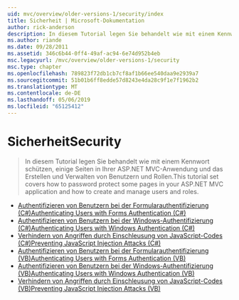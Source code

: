 ```yaml
---
uid: mvc/overview/older-versions-1/security/index
title: Sicherheit | Microsoft-Dokumentation
author: rick-anderson
description: In diesem Tutorial legen Sie behandelt wie mit einem Kennwort schützen, einige Seiten in Ihrer ASP.NET MVC-Anwendung und das Erstellen und Verwalten von Benutzern und Rollen.
ms.author: riande
ms.date: 09/28/2011
ms.assetid: 346c6b44-0ff4-49af-ac94-6e74d952b4eb
msc.legacyurl: /mvc/overview/older-versions-1/security
msc.type: chapter
ms.openlocfilehash: 789823f72db1cb7cf8af1b66ee540daa9e2939a7
ms.sourcegitcommit: 51b01b6ff8edde57d8243e4da28c9f1e7f1962b2
ms.translationtype: MT
ms.contentlocale: de-DE
ms.lasthandoff: 05/06/2019
ms.locfileid: "65125412"
---
```

# <a name="security"></a><span data-ttu-id="29e02-103">Sicherheit</span><span class="sxs-lookup"><span data-stu-id="29e02-103">Security</span></span>

> <span data-ttu-id="29e02-104">In diesem Tutorial legen Sie behandelt wie mit einem Kennwort schützen, einige Seiten in Ihrer ASP.NET MVC-Anwendung und das Erstellen und Verwalten von Benutzern und Rollen.</span><span class="sxs-lookup"><span data-stu-id="29e02-104">This tutorial set covers how to password protect some pages in your ASP.NET MVC application and how to create and manage users and roles.</span></span>

- [<span data-ttu-id="29e02-105">Authentifizieren von Benutzern bei der Formularauthentifizierung (C#)</span><span class="sxs-lookup"><span data-stu-id="29e02-105">Authenticating Users with Forms Authentication (C#)</span></span>](authenticating-users-with-forms-authentication-cs.md)
- [<span data-ttu-id="29e02-106">Authentifizieren von Benutzern bei der Windows-Authentifizierung (C#)</span><span class="sxs-lookup"><span data-stu-id="29e02-106">Authenticating Users with Windows Authentication (C#)</span></span>](authenticating-users-with-windows-authentication-cs.md)
- [<span data-ttu-id="29e02-107">Verhindern von Angriffen durch Einschleusung von JavaScript-Codes (C#)</span><span class="sxs-lookup"><span data-stu-id="29e02-107">Preventing JavaScript Injection Attacks (C#)</span></span>](preventing-javascript-injection-attacks-cs.md)
- [<span data-ttu-id="29e02-108">Authentifizieren von Benutzern bei der Formularauthentifizierung (VB)</span><span class="sxs-lookup"><span data-stu-id="29e02-108">Authenticating Users with Forms Authentication (VB)</span></span>](authenticating-users-with-forms-authentication-vb.md)
- [<span data-ttu-id="29e02-109">Authentifizieren von Benutzern bei der Windows-Authentifizierung (VB)</span><span class="sxs-lookup"><span data-stu-id="29e02-109">Authenticating Users with Windows Authentication (VB)</span></span>](authenticating-users-with-windows-authentication-vb.md)
- [<span data-ttu-id="29e02-110">Verhindern von Angriffen durch Einschleusung von JavaScript-Codes (VB)</span><span class="sxs-lookup"><span data-stu-id="29e02-110">Preventing JavaScript Injection Attacks (VB)</span></span>](preventing-javascript-injection-attacks-vb.md)
